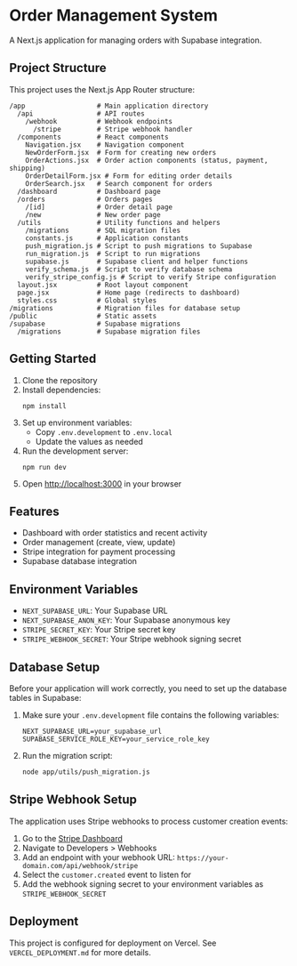 # Order Management System

A Next.js application for managing orders with Supabase integration.

## Project Structure

This project uses the Next.js App Router structure:

```
/app                  # Main application directory
  /api                # API routes
    /webhook          # Webhook endpoints
      /stripe         # Stripe webhook handler
  /components         # React components
    Navigation.jsx    # Navigation component
    NewOrderForm.jsx  # Form for creating new orders
    OrderActions.jsx  # Order action components (status, payment, shipping)
    OrderDetailForm.jsx # Form for editing order details
    OrderSearch.jsx   # Search component for orders
  /dashboard          # Dashboard page
  /orders             # Orders pages
    /[id]             # Order detail page
    /new              # New order page
  /utils              # Utility functions and helpers
    /migrations       # SQL migration files
    constants.js      # Application constants
    push_migration.js # Script to push migrations to Supabase
    run_migration.js  # Script to run migrations
    supabase.js       # Supabase client and helper functions
    verify_schema.js  # Script to verify database schema
    verify_stripe_config.js # Script to verify Stripe configuration
  layout.jsx          # Root layout component
  page.jsx            # Home page (redirects to dashboard)
  styles.css          # Global styles
/migrations           # Migration files for database setup
/public               # Static assets
/supabase             # Supabase migrations
  /migrations         # Supabase migration files
```

## Getting Started

1. Clone the repository
2. Install dependencies:
   ```
   npm install
   ```
3. Set up environment variables:
   - Copy `.env.development` to `.env.local`
   - Update the values as needed
4. Run the development server:
   ```
   npm run dev
   ```
5. Open [http://localhost:3000](http://localhost:3000) in your browser

## Features

- Dashboard with order statistics and recent activity
- Order management (create, view, update)
- Stripe integration for payment processing
- Supabase database integration

## Environment Variables

- `NEXT_SUPABASE_URL`: Your Supabase URL
- `NEXT_SUPABASE_ANON_KEY`: Your Supabase anonymous key
- `STRIPE_SECRET_KEY`: Your Stripe secret key
- `STRIPE_WEBHOOK_SECRET`: Your Stripe webhook signing secret

## Database Setup

Before your application will work correctly, you need to set up the database tables in Supabase:

1. Make sure your `.env.development` file contains the following variables:
   ```
   NEXT_SUPABASE_URL=your_supabase_url
   SUPABASE_SERVICE_ROLE_KEY=your_service_role_key
   ```

2. Run the migration script:
   ```bash
   node app/utils/push_migration.js
   ```

## Stripe Webhook Setup

The application uses Stripe webhooks to process customer creation events:

1. Go to the [Stripe Dashboard](https://dashboard.stripe.com/)
2. Navigate to Developers > Webhooks
3. Add an endpoint with your webhook URL: `https://your-domain.com/api/webhook/stripe`
4. Select the `customer.created` event to listen for
5. Add the webhook signing secret to your environment variables as `STRIPE_WEBHOOK_SECRET`

## Deployment

This project is configured for deployment on Vercel. See `VERCEL_DEPLOYMENT.md` for more details.
